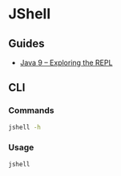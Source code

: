 # JShell

## Guides

- [Java 9 – Exploring the REPL](https://www.baeldung.com/java-9-repl)

## CLI

### Commands

```sh
jshell -h
```

### Usage

```sh
jshell
```

